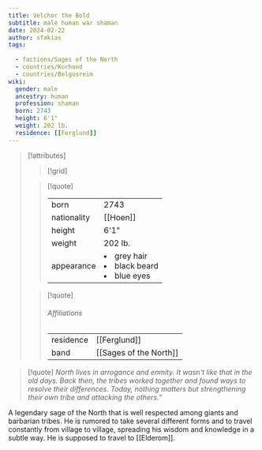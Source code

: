 ```yaml
---
title: Velchor the Bold
subtitle: male human war shaman
date: 2024-02-22
author: sfakias
tags:
  
  - factions/Sages of the North
  - countries/Korhond
  - countries/Belgosreim
wiki:
  gender: male
  ancestry: human
  profession: shaman
  born: 2743
  height: 6'1"
  weight: 202 lb.
  residence: [[Ferglund]]
---
```

> [!attributes] 
> > [!grid]
> >
> > 
> 
> > [!quote]
> >
> > | | |
> > | --- | --- |
> > | born | 2743 |
> > | nationality | [[Hoen]] |
> > | height | 6'1" |
> > | weight | 202 lb. |
> > | appearance | <li>grey hair </li><li> black beard</li><li>blue eyes</li> |
>
> > [!quote]
> > 
> > ###### Affiliations
> > | | |
> > | --- | --- |
> > | residence | [[Ferglund]] |
> > | band | [[Sages of the North]] |

> [!quote] 
> *North lives in arrogance and enmity. It wasn't like that in the old days. Back then, the tribes worked together and found ways to resolve their differences. Today, nothing matters but strengthening their own tribe and attacking the others."*

A legendary sage of the North that is well respected among giants and barbarian tribes. He is rumored to take several different forms and to travel constantly from village to village, spreading his wisdom and knowledge in a subtle way. He is supposed to travel to [[Elderom]].